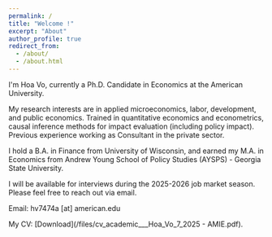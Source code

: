 ```yaml
---
permalink: /
title: "Welcome !"
excerpt: "About" 
author_profile: true 
redirect_from: 
  - /about/
  - /about.html
---
```



I'm Hoa Vo, currently a Ph.D. Candidate in Economics at the American University. 

My research interests are in applied microeconomics, labor, development, and public economics. Trained in quantitative economics and econometrics, causal inference methods for impact evaluation (including policy impact). Previous experience working as Consultant in the private sector. 

I hold a B.A. in Finance from University of Wisconsin, and earned my M.A. in Economics from Andrew Young School of Policy Studies (AYSPS) - Georgia State University. 

I will be available for interviews during the 2025-2026 job market season. Please feel free to reach out via email.

Email: hv7474a [at] american.edu 

My CV: [Download](/files/cv_academic___Hoa_Vo_7_2025 - AMIE.pdf). 



